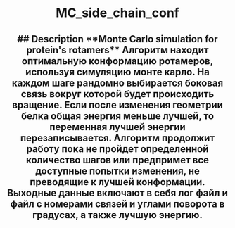 <h1 align="center">MC_side_chain_conf</h1>
<h2 align="center">
## Description
**Monte Carlo simulation for protein's rotamers**
  Алгоритм находит оптимальную конформацию ротамеров, используя симуляцию монте карло. На каждом шаге рандомно выбирается боковая связь вокруг которой будет происходить вращение. Если после изменения геометрии белка общая энергия меньше лучшей, то переменная лучшей энергии перезаписывается.
Алгоритм продолжит работу пока не пройдет определенной количество шагов или предпримет все доступные попытки изменения, не преводящие к лучшей конформации.
Выходные данные включают в себя лог файл и файл с номерами связей и углами поворота в градусах, а также лучшую энергию.
